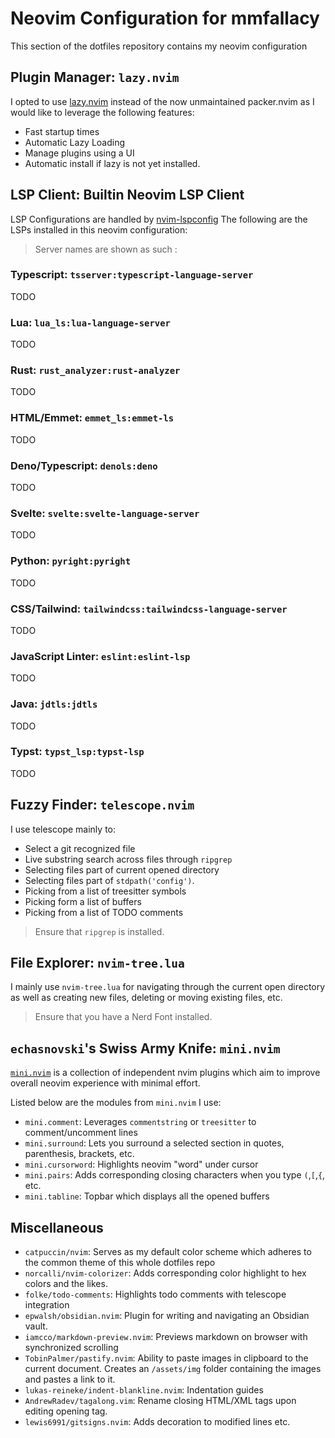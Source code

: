 # Neovim Configuration for mmfallacy
This section of the dotfiles repository contains my neovim configuration

## Plugin Manager: `lazy.nvim`
I opted to use [lazy.nvim](https://github.com/folke/lazy.nvim) instead of the now unmaintained packer.nvim as I would like to leverage the following features:
- Fast startup times
- Automatic Lazy Loading
- Manage plugins using a UI
- Automatic install if lazy is not yet installed.

## LSP Client: Builtin Neovim LSP Client
LSP Configurations are handled by [nvim-lspconfig](https://github.com/neovim/nvim-lspconfig)
The following are the LSPs installed in this neovim configuration:
> Server names are shown as such <nvim-lspconfig name>:<mason-lspconfig name>
### Typescript: `tsserver:typescript-language-server`
TODO

### Lua: `lua_ls:lua-language-server`
TODO

### Rust: `rust_analyzer:rust-analyzer`
TODO

### HTML/Emmet: `emmet_ls:emmet-ls`
TODO

### Deno/Typescript: `denols:deno`
TODO

### Svelte: `svelte:svelte-language-server`
TODO

### Python: `pyright:pyright`
TODO

### CSS/Tailwind: `tailwindcss:tailwindcss-language-server`
TODO

### JavaScript Linter: `eslint:eslint-lsp`
TODO

### Java: `jdtls:jdtls`
TODO

### Typst: `typst_lsp:typst-lsp`
TODO

## Fuzzy Finder: `telescope.nvim`
I use telescope mainly to:
- Select a git recognized file
- Live substring search across files through `ripgrep`
- Selecting files part of current opened directory
- Selecting files part of `stdpath('config')`.
- Picking from a list of treesitter symbols
- Picking form a list of buffers
- Picking from a list of TODO comments

> Ensure that `ripgrep` is installed.

## File Explorer: `nvim-tree.lua`
I mainly use `nvim-tree.lua` for navigating through the current open directory as well as creating new files, deleting or moving existing files, etc.

> Ensure that you have a Nerd Font installed.

## `echasnovski`'s Swiss Army Knife: `mini.nvim`
[`mini.nvim`](https://github.com/echasnovski/mini.nvim) is a collection of independent nvim plugins which aim to improve overall neovim experience with minimal effort.

Listed below are the modules from `mini.nvim` I use:
- `mini.comment`: Leverages `commentstring` or `treesitter` to comment/uncomment lines
- `mini.surround`: Lets you surround a selected section in quotes, parenthesis, brackets, etc.
- `mini.cursorword`: Highlights neovim "word" under cursor
- `mini.pairs`: Adds corresponding closing characters when you type `(`,`[`,`{`, etc. 
- `mini.tabline`: Topbar which displays all the opened buffers

## Miscellaneous
- `catpuccin/nvim`: Serves as my default color scheme which adheres to the common theme of this whole dotfiles repo
- `norcalli/nvim-colorizer`: Adds corresponding color highlight to hex colors and the likes.
- `folke/todo-comments`: Highlights todo comments with telescope integration
- `epwalsh/obsidian.nvim`: Plugin for writing and navigating an Obsidian vault.
- `iamcco/markdown-preview.nvim`: Previews markdown on browser with synchronized scrolling
- `TobinPalmer/pastify.nvim`: Ability to paste images in clipboard to the current document. Creates an `/assets/img` folder containing the images and pastes a link to it.
- `lukas-reineke/indent-blankline.nvim`: Indentation guides
- `AndrewRadev/tagalong.vim`: Rename closing HTML/XML tags upon editing opening tag.
- `lewis6991/gitsigns.nvim`: Adds decoration to modified lines etc.


